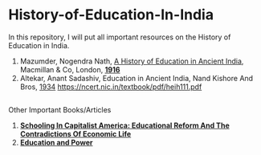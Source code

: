 # History-of-Education-In-India
In this repository, I will put all important resources on the History of Education in India.
1. Mazumder, Nogendra Nath, [A History of Education in Ancient India](https://github.com/anujksirohi/History-of-Education-In-India/blob/main/A%20History%20of%20Education%20in%20Ancient%20India.pdf), Macmillan & Co, London, [**1916**](https://indianculture.gov.in/rarebooks/history-education-ancient-india)
2. Altekar, Anant Sadashiv, Education in Ancient India,  Nand Kishore And Bros, [1934](https://archive.org/details/educationinancie032398mbp)
https://ncert.nic.in/textbook/pdf/heih111.pdf
##
Other Important Books/Articles
1. [**Schooling In Capitalist America: Educational Reform And The Contradictions Of Economic Life**](https://books.google.co.in/books/about/Schooling_in_Capitalist_America.html?id=gwfcAgAAQBAJ&printsec=frontcover&source=kp_read_button&hl=en&newbks=1&newbks_redir=0&redir_esc=y#v=onepage&q&f=false)
2. [**Education and Power**](https://books.google.co.in/books?id=4pLHBQAAQBAJ&printsec=frontcover&dq=michael+apple+education+and+power&hl=en&newbks=1&newbks_redir=0&sa=X&redir_esc=y#v=onepage&q=michael%20apple%20education%20and%20power&f=false)
